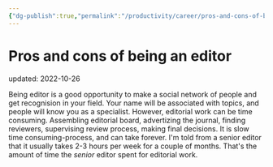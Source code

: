 ```yaml
---
{"dg-publish":true,"permalink":"/productivity/career/pros-and-cons-of-being-an-editor/","dgPassFrontmatter":true}
---
```



# Pros and cons of being an editor
updated: 2022-10-26


Being editor is a good opportunity to make a social network of people and get recognision in your field. Your name will be associated with topics, and people will know you as a specialist. However, editorial work can be time consuming. Assembling editorial board, advertizing the journal, finding reviewers, supervising review process, making final decisions. It is slow time consuming-process, and can take forever. I'm told from a senior editor that it usually takes 2-3 hours per week for a couple of months. That's the amount of time the *senior* editor spent for editorial work. 

